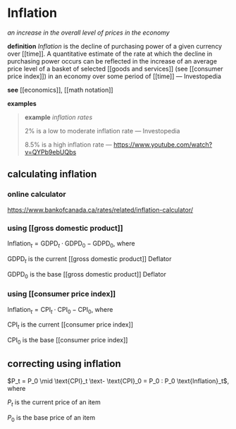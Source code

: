 # Inflation

_an increase in the overall level of prices in the economy_

**definition** _Inflation_ is the decline of purchasing power of a given currency over [[time]]. A quantitative estimate of the rate at which the decline in purchasing power occurs can be reflected in the increase of an average price level of a basket of selected [[goods and services]] (see [[consumer price index]]) in an economy over some period of [[time]] &mdash; Investopedia

**see** [[economics]], [[math notation]]

**examples**

> **example** _inflation rates_
>
> $2\%$ is a low to moderate inflation rate &mdash; Investopedia
>
> $8.5\%$ is a high inflation rate &mdash; <https://www.youtube.com/watch?v=QYPb9ebUQbs>

## calculating inflation

### online calculator

<https://www.bankofcanada.ca/rates/related/inflation-calculator/>

### using [[gross domestic product]]

$\text{Inflation}_t = \text{GDPD}_t \cdot \text{GDPD}_0 - \text{GDPD}_0$, where

$\text{GDPD}_t$ is the current [[gross domestic product]] Deflator

$\text{GDPD}_0$ is the base [[gross domestic product]] Deflator

### using [[consumer price index]]

$\text{Inflation}_t = \text{CPI}_t \cdot \text{CPI}_0 - \text{CPI}_0$, where

$\text{CPI}_t$ is the current [[consumer price index]]

$\text{CPI}_0$ is the base [[consumer price index]]

## correcting using inflation

$P_t = P_0 \mid \text{CPI}_t \text- \text{CPI}_0 = P_0 : P_0 \text{Inflation}_t$, where

$P_t$ is the current price of an item

$P_0$ is the base price of an item
